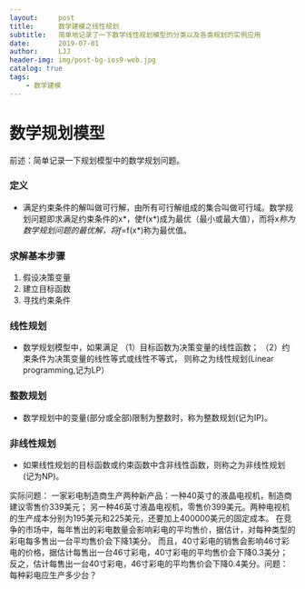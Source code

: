 ```yaml
---
layout:     post
title:      数学建模之线性规划
subtitle:   简单地记录了一下数学线性规划模型的分类以及各类规划的实例应用
date:       2019-07-01
author:     LJJ
header-img: img/post-bg-ios9-web.jpg
catalog: true
tags:
    - 数学建模
---
```


# 数学规划模型
前述：简单记录一下规划模型中的数学规划问题。
### 定义
- 满足约束条件的解叫做可行解，由所有可行解组成的集合叫做可行域。数学规划问题即求满足约束条件的x*，使f(x*)成为最优（最小或最大值），而将x*称为数学规划问题的最优解，将f*=f(x*)称为最优值。

### 求解基本步骤
1. 假设决策变量
2. 建立目标函数
3. 寻找约束条件

### 线性规划
- 数学规划模型中，如果满足
 （1）目标函数为决策变量的线性函数；
 （2）约束条件为决策变量的线性等式或线性不等式，
 则称之为线性规划(Linear programming,记为LP）

### 整数规划
- 数学规划中的变量(部分或全部)限制为整数时，称为整数规划(记为IP)。

### 非线性规划
- 如果线性规划的目标函数或约束函数中含非线性函数，则称之为非线性规划(记为NP)。

实际问题：
一家彩电制造商生产两种新产品：一种40英寸的液晶电视机，制造商建议零售价339美元；
另一种46英寸液晶电视机，零售价399美元。两种电视机的生产成本分别为195美元和225美元，还要加上400000美元的固定成本。
在竞争的市场中，每年售出的彩电数量会影响彩电的平均售价，据估计，对每种类型的彩电每多售出一台平均售价会下降1美分。
而且，40寸彩电的销售会影响46寸彩电的价格，据估计每售出一台46寸彩电，40寸彩电的平均售价会下降0.3美分；
反之，估计每售出一台40寸彩电，46寸彩电的平均售价会下降0.4美分。问题：每种彩电应生产多少台？
